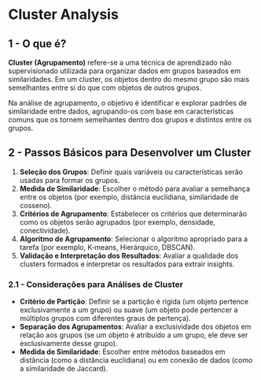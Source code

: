 # Cluster Analysis

## 1 - O que é?

**Cluster (Agrupamento)** refere-se a uma técnica de aprendizado não supervisionado utilizada para organizar dados em grupos baseados em similaridades. Em um cluster, os objetos dentro do mesmo grupo são mais semelhantes entre si do que com objetos de outros grupos.

Na análise de agrupamento, o objetivo é identificar e explorar padrões de similaridade entre dados, agrupando-os com base em características comuns que os tornem semelhantes dentro dos grupos e distintos entre os grupos.

## 2 - Passos Básicos para Desenvolver um Cluster

1. **Seleção dos Grupos**: Definir quais variáveis ou características serão usadas para formar os grupos.
2. **Medida de Similaridade**: Escolher o método para avaliar a semelhança entre os objetos (por exemplo, distância euclidiana, similaridade de cosseno).
3. **Critérios de Agrupamento**: Estabelecer os critérios que determinarão como os objetos serão agrupados (por exemplo, densidade, conectividade).
4. **Algoritmo de Agrupamento**: Selecionar o algoritmo apropriado para a tarefa (por exemplo, K-means, Hierárquico, DBSCAN).
5. **Validação e Interpretação dos Resultados**: Avaliar a qualidade dos clusters formados e interpretar os resultados para extrair insights.

### 2.1 - Considerações para Análises de Cluster

- **Critério de Partição**: Definir se a partição é rígida (um objeto pertence exclusivamente a um grupo) ou suave (um objeto pode pertencer a múltiplos grupos com diferentes graus de pertença).
- **Separação dos Agrupamentos**: Avaliar a exclusividade dos objetos em relação aos grupos (se um objeto é atribuído a um grupo, ele deve ser exclusivamente desse grupo).
- **Medida de Similaridade**: Escolher entre métodos baseados em distância (como a distância euclidiana) ou em conexão de dados (como a similaridade de Jaccard).